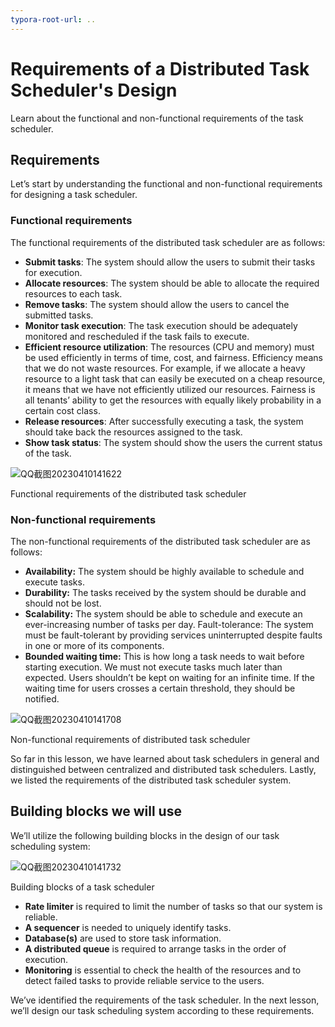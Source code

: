 ```yaml
---
typora-root-url: ..
---
```


# Requirements of a Distributed Task Scheduler's Design

Learn about the functional and non-functional requirements of the task scheduler.

## Requirements

Let’s start by understanding the functional and non-functional requirements for designing a task scheduler.

### Functional requirements

The functional requirements of the distributed task scheduler are as follows:

- **Submit tasks**: The system should allow the users to submit their tasks for execution.
- **Allocate resources**: The system should be able to allocate the required resources to each task.
- **Remove tasks**: The system should allow the users to cancel the submitted tasks.
- **Monitor task execution**: The task execution should be adequately monitored and rescheduled if the task fails to execute.
- **Efficient resource utilization**: The resources (CPU and memory) must be used efficiently in terms of time, cost, and fairness. Efficiency means that we do not waste resources. For example, if we allocate a heavy resource to a light task that can easily be executed on a cheap resource, it means that we have not efficiently utilized our resources. Fairness is all tenants’ ability to get the resources with equally likely probability in a certain cost class.
- **Release resources**: After successfully executing a task, the system should take back the resources assigned to the task.
- **Show task status**: The system should show the users the current status of the task.

![QQ截图20230410141622](/img/23-Distributed%20Task%20Scheduler/QQ%E6%88%AA%E5%9B%BE20230410141622.png)

Functional requirements of the distributed task scheduler

### Non-functional requirements

The non-functional requirements of the distributed task scheduler are as follows:

- **Availability:** The system should be highly available to schedule and execute tasks.
- **Durability:** The tasks received by the system should be durable and should not be lost.
- **Scalability:** The system should be able to schedule and execute an ever-increasing number of tasks per day. Fault-tolerance: The system must be fault-tolerant by providing services uninterrupted despite faults in one or more of its components.
- **Bounded waiting time:** This is how long a task needs to wait before starting execution. We must not execute tasks much later than expected. Users shouldn’t be kept on waiting for an infinite time. If the waiting time for users crosses a certain threshold, they should be notified.

![QQ截图20230410141708](/img/23-Distributed%20Task%20Scheduler/QQ%E6%88%AA%E5%9B%BE20230410141708.png)

Non-functional requirements of distributed task scheduler

So far in this lesson, we have learned about task schedulers in general and distinguished between centralized and distributed task schedulers. Lastly, we listed the requirements of the distributed task scheduler system.

## Building blocks we will use

We’ll utilize the following building blocks in the design of our task scheduling system:

![QQ截图20230410141732](/img/23-Distributed%20Task%20Scheduler/QQ%E6%88%AA%E5%9B%BE20230410141732.png)

Building blocks of a task scheduler

- **Rate limiter** is required to limit the number of tasks so that our system is reliable.
- **A sequencer** is needed to uniquely identify tasks.
- **Database(s)** are used to store task information.
- **A distributed queue** is required to arrange tasks in the order of execution.
- **Monitoring** is essential to check the health of the resources and to detect failed tasks to provide reliable service to the users.

We’ve identified the requirements of the task scheduler. In the next lesson, we’ll design our task scheduling system according to these requirements.